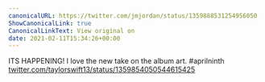 ```yaml
---
canonicalURL: https://twitter.com/jmjordan/status/1359888531254956050
ShowCanonicalLink: true
CanonicalLinkText: View original on
date: 2021-02-11T15:34:26+00:00
---
```

ITS HAPPENING! I love the new take on the album art. #aprilninth [twitter.com/taylorswift13/status/1359854050544615425](https://twitter.com/taylorswift13/status/1359854050544615425)